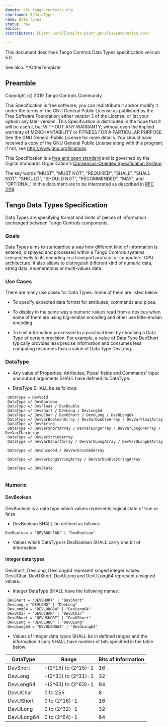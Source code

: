 ```yaml
---
domain: rfc.tango-controls.org
shortname: 9/DataTypes
name: Data types
status: raw
editor: 
contributors: [Piotr Goryl](mailto:piotr.goryl@s2innovation.com)

---
```


This document describes Tango Controls Data Types specification version 5.0.

See also: Y/OtherTemplate

## Preamble

Copyright (c) 2019 Tango Controls Community.

This Specification is free software; you can redistribute it and/or modify it under the terms of the GNU General Public 
License as published by the Free Software Foundation; either version 3 of the License, or (at your option) any later 
version. This Specification is distributed in the hope that it will be useful, but WITHOUT ANY WARRANTY; without even 
the implied warranty of MERCHANTABILITY or FITNESS FOR A PARTICULAR PURPOSE. See the GNU General Public License for more
details. You should have received a copy of the GNU General Public License along with this program; if not, 
see <http://www.gnu.org/licenses>.

This Specification is a [free and open standard](http://www.digistan.org/open-standard:definition) and is governed by 
the Digital Standards Organization's [Consensus-Oriented Specification System](http://www.digistan.org/spec:1/COSS).

The key words "MUST", "MUST NOT", "REQUIRED", "SHALL", "SHALL NOT", "SHOULD", "SHOULD NOT", "RECOMMENDED", "MAY", 
and "OPTIONAL" in this document are to be interpreted as described in [RFC 2119](http://tools.ietf.org/html/rfc2119).

## Tango Data Types Specification

Data Types are specifying format and limits of pieces of information exchanged between Tango Controls components.   

### Goals

Data Types aims to standardise a way how different kind of information is entered, displayed and processed within
a Tango Controls systems irrespectively to its encoding in a transport protocol or computers' CPU architecture.
It also allows to distinguish different kind of numeric data, string data, enumerations or multi-values data. 

### Use Cases

There are many use cases for Data Types. Some of them are listed below:

* To specify expected data format for attributes, commands and pipes.

* To display in the same way a numeric values read from a devices when some of them are using big-endian encoding and 
  other use little-endian encoding.

* To limit information processed to a practical level by choosing a Data Type of certain precision.
  For example, a value of Data Type DevShort typically provides less precise information and consumes less computing 
  resources than a value of Data Type DevLong.

### DataType

* Any value of Properties, Attributes, Pipes' fields and Commands' input and output arguments SHALL have defined its 
  DataType.
  
* DataType SHALL be as follows: 

```abnf
 DataType = DevVoid 
 DataType =/ DevBoolean 
 DataType =/ DevFloat / DevDouble 
 DataType =/ DevShort / DevLong / DevLong64
 DataType =/ DevUChar / DevUShort / DevULong / DevULong64
 DataType =/ DevVarBooleanArray / DevVarDoubleArray / DevVarFloatArray
 DataType =/ DevString 
 DataType =/ DevVarShortArray / DevVarLongArray / DevVarLong64Array / DevVarCharArray
 DataType =/ DevVarStringArray
 DataType =/ DevVarUShortArray / DevVarULongArray / DevVarULong64Array
 
 DataType =/ DevEncoded / DevVarEncodedArray
 
 DataType =/ DevVarLongStringArray / DevVarDoubleStringArray
 
 DataType =/ DevState
  
``` 



### Numeric

#### DevBoolean

DevBoolean is a data type which values represents logical state of true or false.

* DevBoolean SHALL be defined as follows:

```abnf
DevBoolean = "DEVBOOLEAN" | "DevBoolean"
```

* Values which DataType is DevBoolean SHALL carry one bit of information.

#### Integer data types

DevShort, DevLong, DevLong64 represent singed integer values. DevUChar, DevUShort, DevULong and DevULong64 represent
unsigned values.

* Integer DataType SHALL have the following names:

```abnf
 DevShort = "DEVSHORT" | "DevShort"
 DevLong = "DEVLONG" | "DevLong"
 DevLong64 = "DEVLONG64" | "DevLong64"
 DevUChar = "DEVUCHAR" | "DevUChar"
 DevUShort = "DEVUSHORT" | "DevUShort"
 DevULong = "DEVULONG" | "DevULong"
 DevULong64 = "DEVULONG64" | "DevULong64"
```

* Values of integer data types SHALL be in defined ranges and the information it cary SHALL have number of bits
  specified in the table below:

| DataType | Range | Bits of information |
-----------|-------|---------------------|
| DevShort | -(2^15) to (2^15)-1 |         16 |
| DevLong  | -(2^31) to (2^31)-1 | 32 |
| DevLong64  | -(2^63) to (2^63)-1 | 64 |
| DevUChar | 0 to 255 | 8 |
| DevUShort | 0 to (2^16)-1 | 16 |
| DevULong | 0 to (2^32)-1 | 32 |
| DevULong64 | 0 to (2^64)-1 | 64 |






